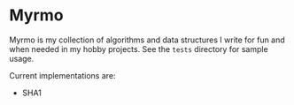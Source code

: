 # Myrmo

Myrmo is my collection of algorithms and data structures I write for fun and when needed in my hobby projects. See the `tests` directory for sample usage.

Current implementations are:

* SHA1

